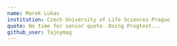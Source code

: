 ```yaml
---
name: Marek Lukas
institution: Czech University of Life Sciences Prague
quote: No time for senior quote. Doing Progtest...
github_user: Tajnymag
---
```

